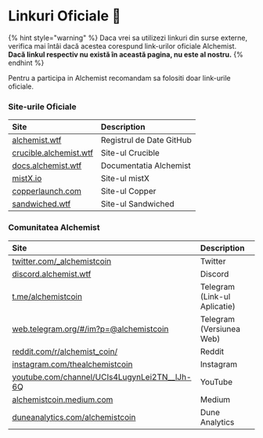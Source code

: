 # Linkuri Oficiale 🔗



{% hint style="warning" %}
Daca vrei sa utilizezi linkuri din surse externe, verifica mai întâi dacă acestea corespund link-urilor oficiale Alchemist. **Dacă linkul respectiv nu există în această pagina, nu este al nostru.** 
{% endhint %}

Pentru a participa in Alchemist recomandam sa folositi doar link-urile oficiale.

### Site-urile Oficiale

| Site | Description |
| :--- | :--- |
| [alchemist.wtf](http://alchemist.wtf) | Registrul de Date GitHub |
| [crucible.alchemist.wtf](https://crucible.alchemist.wtf/) | Site-ul Crucible  |
| [docs.alchemist.wtf](https://docs.alchemist.wtf) | Documentatia Alchemist |
| [mistX.io](https://mistx.io/) | Site-ul mistX  |
| [copperlaunch.com](https://copperlaunch.com/) | Site-ul Copper |
| [sandwiched.wtf](https://sandwiched.wtf/) | Site-ul Sandwiched |

### Comunitatea Alchemist

| Site | Description |
| :--- | :--- |
| [twitter.com/\_alchemistcoin](https://twitter.com/_alchemistcoin) | Twitter |
| [discord.alchemist.wtf](http://discord.alchemist.wtf) | Discord |
| [t.me/alchemistcoin](https://t.me/alchemistcoin) | Telegram \(Link-ul Aplicatie\) |
| [web.telegram.org/\#/im?p=@alchemistcoin](https://web.telegram.org/#/im?p=@alchemistcoin) | Telegram \(Versiunea Web\) |
| [reddit.com/r/alchemist\_coin/](https://www.reddit.com/r/alchemist_coin/) | Reddit |
| [instagram.com/thealchemistcoin](https://www.instagram.com/thealchemistcoin/) | Instagram |
| [youtube.com/channel/UCIs4LugynLei2TN\_\_lJh-6Q](https://www.youtube.com/channel/UCIs4LugynLei2TN__lJh-6Q) | YouTube |
| [alchemistcoin.medium.com](https://alchemistcoin.medium.com/) | Medium |
| [duneanalytics.com/alchemistcoin](https://duneanalytics.com/alchemistcoin) | Dune Analytics |



